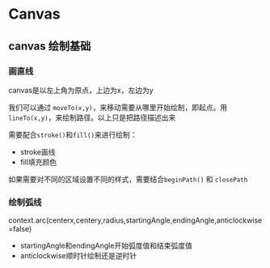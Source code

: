 # Canvas

## canvas 绘制基础

### 画直线

canvas是以左上角为原点，上边为x，左边为y

我们可以通过 `moveTo(x,y)`，来移动需要从哪里开始绘制，即起点。用`lineTo(x,y)`，来绘制路径。以上只是把路径描述出来

需要配合`stroke()`和`fill()`来进行绘制：

+ stroke画线
+ fill填充颜色

如果需要对不同的区域设置不同的样式，需要结合`beginPath()` 和 `closePath`



### 绘制弧线

context.arc(centerx,centery,radius,startingAngle,endingAngle,anticlockwise=false)

+ startingAngle和endingAngle开始弧度值和结束弧度值
+ anticlockwise顺时针绘制还是逆时针